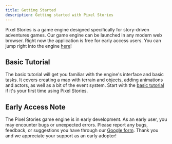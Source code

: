 ```yaml
---
title: Getting Started
description: Getting started with Pixel Stories
---
```

Pixel Stories is a game engine designed specifically for story-driven adventures games. Our game engine can be launched in any modern web browser. Right now the application is free for early access users. You can jump right into the engine <a href="https://app.pixelstories.io" target="_blank">here</a>!

## Basic Tutorial

The basic tutorial will get you familiar with the engine's interface and basic tasks. It covers creating a map with terrain and objects, adding animations and actors, as well as a bit of the event system. Start with the [basic tutorial](../tutorials/basic) if it's your first time using Pixel Stories.

## Early Access Note

The Pixel Stories game engine is in early development. As an early user, you may encounter bugs or unexpected errors. Please report any bugs, feedback, or suggestions you have through our [Google form](https://forms.gle/76x3G1mkUQpKvbG7A). Thank you and we appreciate your support as an early adopter!
